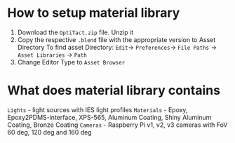# How to setup material library
1. Download the `OptiTact.zip` file. Unzip it
2. Copy the respective `.blend` file with the appropriate version to Asset Directory
    To find asset Directory: `Edit`-> `Preferences`-> `File Paths` -> `Asset Libraries` -> `Path`
3. Change Editor Type to `Asset Browser` 

# What does material library contains
`Lights` - light sources with IES light profiles
`Materials` - Epoxy, Epoxy2PDMS-interface, XPS-565, Aluminum Coating, Shiny Aluminum Coating, Bronze Coating 
`Cameras` - Raspberry Pi v1, v2, v3 cameras with FoV 60 deg, 120 deg and 160 deg

